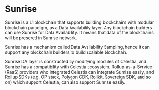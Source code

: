 # Sunrise

Sunrise is a L1 blockchain that supports building blockchains with modular blockchain paradigm, as a Data Availability layer.
Any blockchain builders can use Sunrise for Data Availability. It means that data of the blockchains will be presered in Sunrise network.

Sunrise has a mechanism called Data Availability Sampling, hence it can support any blockchain builders to build scalable blockchain.

Sunrise DA layer is constructed by modifying modules of Celestia, and Sunrise has a compatibility with Celestia ecosystem.
Rollup-as-a-Service (RaaS) providers who integrated Celestia can integrate Sunrise easily, and Rollup SDKs (e.g. OP stack, Polygon CDK, Rollkit, Sovereign SDK, and so on) which support Celestia, can also support Sunrise easily.
